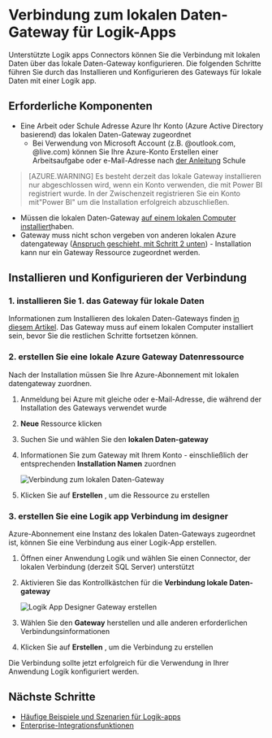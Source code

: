 <properties
   pageTitle="Logik Apps lokalen Gateway Datenverbindungstyp | Microsoft Azure"
   description="Informationen zum Erstellen einer Verbindung zum lokalen Daten-Gateway Logik App."
   services="logic-apps"
   documentationCenter=".net,nodejs,java"
   authors="jeffhollan"
   manager="erikre"
   editor=""/>

<tags
   ms.service="logic-apps"
   ms.devlang="multiple"
   ms.topic="article"
   ms.tgt_pltfrm="na"
   ms.workload="integration"
   ms.date="07/05/2016"
   ms.author="jehollan"/>

# <a name="connect-to-the-on-premises-data-gateway-for-logic-apps"></a>Verbindung zum lokalen Daten-Gateway für Logik-Apps

Unterstützte Logik apps Connectors können Sie die Verbindung mit lokalen Daten über das lokale Daten-Gateway konfigurieren.  Die folgenden Schritte führen Sie durch das Installieren und Konfigurieren des Gateways für lokale Daten mit einer Logik app.

## <a name="prerequisites"></a>Erforderliche Komponenten

* Eine Arbeit oder Schule Adresse Azure Ihr Konto (Azure Active Directory basierend) das lokalen Daten-Gateway zugeordnet
    * Bei Verwendung von Microsoft Account (z.B. @outlook.com, @live.com) können Sie Ihre Azure-Konto Erstellen einer Arbeitsaufgabe oder e-Mail-Adresse nach [der Anleitung](../virtual-machines/virtual-machines-windows-create-aad-work-id.md#locate-your-default-directory-in-the-azure-classic-portal) Schule

> [AZURE.WARNING] Es besteht derzeit das lokale Gateway installieren nur abgeschlossen wird, wenn ein Konto verwenden, die mit Power BI registriert wurde.  In der Zwischenzeit registrieren Sie ein Konto mit"Power BI" um die Installation erfolgreich abzuschließen.

* Müssen die lokalen Daten-Gateway [auf einem lokalen Computer installiert](app-service-logic-gateway-install.md)haben.
* Gateway muss nicht schon vergeben von anderen lokalen Azure datengateway ([Anspruch geschieht, mit Schritt 2 unten](#2-create-an-azure-on-premises-data-gateway-resource)) - Installation kann nur ein Gateway Ressource zugeordnet werden.

## <a name="installing-and-configuring-the-connection"></a>Installieren und Konfigurieren der Verbindung

### <a name="1-install-the-on-premises-data-gateway"></a>1. installieren Sie 1. das Gateway für lokale Daten

Informationen zum Installieren des lokalen Daten-Gateways finden [in diesem Artikel](app-service-logic-gateway-install.md).  Das Gateway muss auf einem lokalen Computer installiert sein, bevor Sie die restlichen Schritte fortsetzen können.

### <a name="2-create-an-azure-on-premises-data-gateway-resource"></a>2. erstellen Sie eine lokale Azure Gateway Datenressource

Nach der Installation müssen Sie Ihre Azure-Abonnement mit lokalen datengateway zuordnen.

1. Anmeldung bei Azure mit gleiche oder e-Mail-Adresse, die während der Installation des Gateways verwendet wurde
1. **Neue** Ressource klicken
1. Suchen Sie und wählen Sie den **lokalen Daten-gateway**
1. Informationen Sie zum Gateway mit Ihrem Konto - einschließlich der entsprechenden **Installation Namen** zuordnen

    ![Verbindung zum lokalen Daten-Gateway][1]
1. Klicken Sie auf **Erstellen** , um die Ressource zu erstellen

### <a name="3-create-a-logic-app-connection-in-the-designer"></a>3. erstellen Sie eine Logik app Verbindung im designer

Azure-Abonnement eine Instanz des lokalen Daten-Gateways zugeordnet ist, können Sie eine Verbindung aus einer Logik-App erstellen.

1. Öffnen einer Anwendung Logik und wählen Sie einen Connector, der lokalen Verbindung (derzeit SQL Server) unterstützt
1. Aktivieren Sie das Kontrollkästchen für die **Verbindung lokale Daten-gateway**

    ![Logik App Designer Gateway erstellen][2]
1. Wählen Sie den **Gateway** herstellen und alle anderen erforderlichen Verbindungsinformationen
1. Klicken Sie auf **Erstellen** , um die Verbindung zu erstellen

Die Verbindung sollte jetzt erfolgreich für die Verwendung in Ihrer Anwendung Logik konfiguriert werden.  

## <a name="next-steps"></a>Nächste Schritte
- [Häufige Beispiele und Szenarien für Logik-apps](app-service-logic-examples-and-scenarios.md)
- [Enterprise-Integrationsfunktionen](app-service-logic-enterprise-integration-overview.md)

<!-- Image references -->
[1]: ./media/app-service-logic-gateway-connection/createblade.PNG
[2]: ./media/app-service-logic-gateway-connection/blankconnection.PNG
[3]: ./media/app-service-logic-gateway-connection/checkbox.PNG